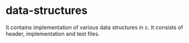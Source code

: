 # data-structures
It contains implementation of various data structures in c. It consists of header, implementation and test files.

